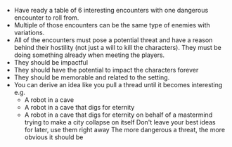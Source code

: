 + Have ready a table of 6 interesting encounters with one dangerous encounter to roll from.
+ Multiple of those encounters can be the same type of enemies with variations.
+ All of the encounters must pose a potential threat and have a reason behind their hostility (not just a will to kill the characters). They must be doing something already when meeting the players.
+ They should be impactful
+ They should have the potential to impact the characters forever
+ They should be memorable and related to the setting.
+ You can derive an idea like you pull a thread until it becomes interesting e.g. 
	+ A robot in a cave
	+ A robot in a cave that digs for eternity
	+ A robot in a cave that digs for eternity on behalf of a mastermind trying to make a city collapse on itself
Don't leave your best ideas for later, use them right away
The more dangerous a threat, the more obvious it should be
